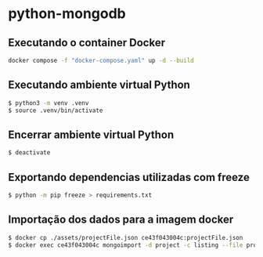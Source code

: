 # python-mongodb

## Executando o container Docker
```bash
docker compose -f "docker-compose.yaml" up -d --build
```

## Executando ambiente virtual Python
```bash
$ python3 -m venv .venv
$ source .venv/bin/activate
```

## Encerrar ambiente virtual Python
```bash
$ deactivate
```


## Exportando dependencias utilizadas com freeze
```bash
$ python -m pip freeze > requirements.txt
```

## Importação dos dados para a imagem docker

```bash
$ docker cp ./assets/projectFile.json ce43f043004c:projectFile.json
$ docker exec ce43f043004c mongoimport -d project -c listing --file projectFile.json
```